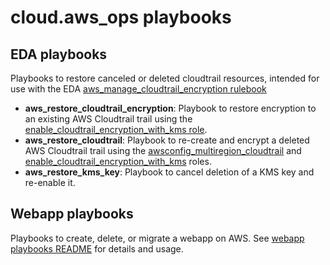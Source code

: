 # cloud.aws_ops playbooks

## EDA playbooks

Playbooks to restore canceled or deleted cloudtrail resources, intended for use with the EDA [aws_manage_cloudtrail_encryption rulebook](../extensions/eda/AWS_MANAGE_CLOUDTRAIL_ENCRYPTION.md)

* **aws_restore_cloudtrail_encryption**: Playbook to restore encryption to an existing AWS Cloudtrail trail using the [enable_cloudtrail_encryption_with_kms role](../roles/enable_cloudtrail_encryption_with_kms/README.md).
* **aws_restore_cloudtrail**: Playbook to re-create and encrypt a deleted AWS Cloudtrail trail using the [awsconfig_multiregion_cloudtrail](../roles/awsconfig_multiregion_cloudtrail/README.md) and [enable_cloudtrail_encryption_with_kms](../roles/enable_cloudtrail_encryption_with_kms/README.md) roles.
* **aws_restore_kms_key**: Playbook to cancel deletion of a KMS key and re-enable it.

## Webapp playbooks

Playbooks to create, delete, or migrate a webapp on AWS. See [webapp playbooks README](webapp/README.md) for details and usage.
